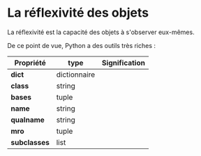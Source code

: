 # La réflexivité des objets

La réflexivité est la capacité des objets à s'observer eux-mêmes.

De ce point de vue, Python a des outils très riches :

Propriété | type | Signification
--------- | ---- | --------
__dict__ | dictionnaire |
__class__ | string |
__bases__ | tuple |
__name__ | string |
__qualname__ | string |
__mro__ | tuple
__subclasses__ | list


